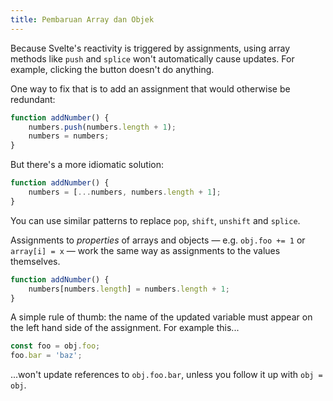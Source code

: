 ```yaml
---
title: Pembaruan Array dan Objek
---
```


Because Svelte's reactivity is triggered by assignments, using array methods like `push` and `splice` won't automatically cause updates. For example, clicking the button doesn't do anything.

One way to fix that is to add an assignment that would otherwise be redundant:

```js
function addNumber() {
	numbers.push(numbers.length + 1);
	numbers = numbers;
}
```

But there's a more idiomatic solution:

```js
function addNumber() {
	numbers = [...numbers, numbers.length + 1];
}
```

You can use similar patterns to replace `pop`, `shift`, `unshift` and `splice`.

Assignments to *properties* of arrays and objects — e.g. `obj.foo += 1` or `array[i] = x` — work the same way as assignments to the values themselves.

```js
function addNumber() {
	numbers[numbers.length] = numbers.length + 1;
}
```

A simple rule of thumb: the name of the updated variable must appear on the left hand side of the assignment. For example this...

```js
const foo = obj.foo;
foo.bar = 'baz';
```

...won't update references to `obj.foo.bar`, unless you follow it up with `obj = obj`.